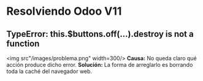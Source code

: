 # Resolviendo Odoo V11

## TypeError: this.$buttons.off(...).destroy is not a function

<img src"/images/problema.png" width=300/>
**Causa:** No queda claro qué acción produce dicho error.
**Solución:** La forma de arreglarlo es borrando toda la caché del navegador web.


